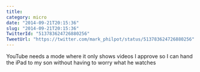 ```yaml
---
title: 
category: micro
date: "2014-09-21T20:15:36"
slug: "2014-09-21T20:15:36"
TwitterId: "513783624726880256"
TweetUrl: "https://twitter.com/mark_philpot/status/513783624726880256"
---
```


YouTube needs a mode where it only shows videos I approve so I can hand the iPad
to my son without having to worry what he watches

